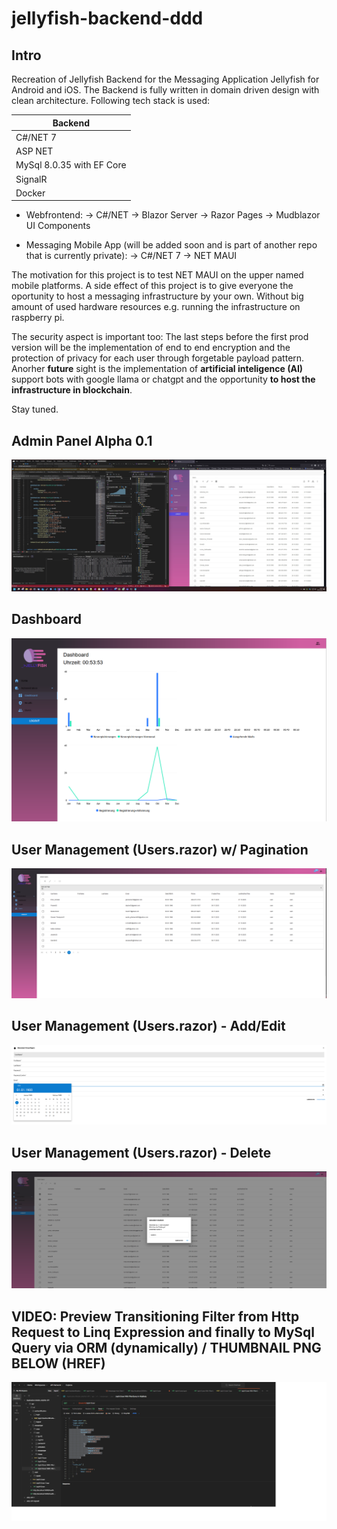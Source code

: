 # jellyfish-backend-ddd

## Intro ##
Recreation of Jellyfish Backend for the Messaging Application Jellyfish for Android and iOS.
The Backend is fully written in domain driven design with clean architecture.
Following tech stack is used:

Backend  |
------------- | 
C#/NET 7  | 
ASP NET  |
MySql 8.0.35 with EF Core  |
SignalR  |
Docker  |

- Webfrontend:
-> C#/NET
-> Blazor Server
-> Razor Pages
-> Mudblazor UI Components

- Messaging Mobile App (will be added soon and is part of another repo that is currently private):
-> C#/NET 7
-> NET MAUI

The motivation for this project is to test NET MAUI on the upper named mobile platforms.
A side effect of this project is to give everyone the oportunity to host a messaging infrastructure by your own.
Without big amount of used hardware resources e.g. running the infrastructure on raspberry pi.

The security aspect is important too:
The last steps before the first prod version will be the implementation of end to end encryption and the protection of privacy for each user through forgetable
payload pattern.
Anorher **future** sight is the implementation of **artificial inteligence (AI)** support bots with google llama or chatgpt and the opportunity **to host the infrastructure in blockchain**.


Stay tuned. 


## Admin Panel Alpha 0.1 ##
![Alt text](https://github.com/0x00405A00/jellyfish-backend-ddd/blob/main/Presentation/Preview-Media/admin-panel-alpha-prev.jpg "Admin Panel Alpha 0.1")

## Dashboard ##
![Alt text](https://github.com/0x00405A00/jellyfish-backend-ddd/blob/main/Presentation/Preview-Media/dashboard-preview.png "Dashboard")

## User Management (Users.razor) w/ Pagination ##
![Alt text](https://github.com/0x00405A00/jellyfish-backend-ddd/blob/main/Presentation/Preview-Media/pagination-preview.png "User Management")

## User Management (Users.razor) - Add/Edit ##
![Alt text](https://github.com/0x00405A00/jellyfish-backend-ddd/blob/main/Presentation/Preview-Media/add-user-preview.png "Add/Edit User")

## User Management (Users.razor) - Delete ##
![Alt text](https://github.com/0x00405A00/jellyfish-backend-ddd/blob/main/Presentation/Preview-Media/del-user-preview.png "Delete User(s)")

## VIDEO: Preview Transitioning Filter from Http Request to Linq Expression and finally to MySql Query via ORM (dynamically) / THUMBNAIL PNG BELOW (HREF) ##
[![Preview Transitioning](https://github.com/0x00405A00/jellyfish-backend-ddd/blob/main/Presentation/Preview-Media/filter-data-request-transition-json-to-linq-to-mysql-query-thumbnail.png)](https://youtu.be/-IK_6MZd1MQ)


